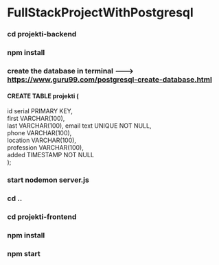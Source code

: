 # FullStackProjectWithPostgresql


### cd projekti-backend
### npm install 
### create the database in terminal ---> https://www.guru99.com/postgresql-create-database.html

#### CREATE TABLE projekti (
 id serial PRIMARY KEY, </br>
 first VARCHAR(100), </br>
 last VARCHAR(100),
 email text UNIQUE NOT NULL, </br>
 phone VARCHAR(100), </br>
 location VARCHAR(100), </br>
 profession VARCHAR(100), </br>
 added TIMESTAMP NOT NULL </br>
); </br>

### start nodemon server.js
### cd .. 
### cd projekti-frontend
### npm install 
### npm start
